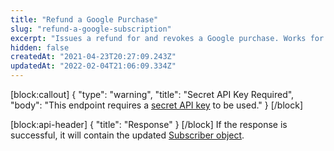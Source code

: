 ```yaml
---
title: "Refund a Google Purchase"
slug: "refund-a-google-subscription"
excerpt: "Issues a refund for and revokes a Google purchase. Works for subscription and non-subscription purchases."
hidden: false
createdAt: "2021-04-23T20:27:09.243Z"
updatedAt: "2022-02-04T21:06:09.334Z"
---
```

[block:callout]
{
  "type": "warning",
  "title": "Secret API Key Required",
  "body": "This endpoint requires a [secret API key](doc:authentication) to be used."
}
[/block]

[block:api-header]
{
  "title": "Response"
}
[/block]
If the response is successful, it will contain the updated [Subscriber object](ref:subscribers#the-subscriber-object).